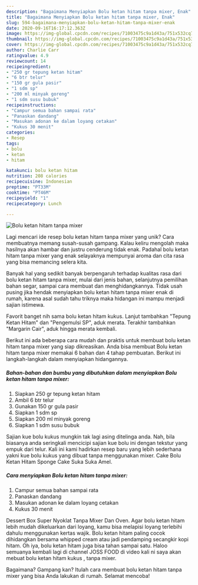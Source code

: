 ```yaml
---
description: "Bagaimana Menyiapkan Bolu ketan hitam tanpa mixer, Enak"
title: "Bagaimana Menyiapkan Bolu ketan hitam tanpa mixer, Enak"
slug: 594-bagaimana-menyiapkan-bolu-ketan-hitam-tanpa-mixer-enak
date: 2020-09-16T16:17:12.363Z
image: https://img-global.cpcdn.com/recipes/71003475c9a1d43a/751x532cq70/bolu-ketan-hitam-tanpa-mixer-foto-resep-utama.jpg
thumbnail: https://img-global.cpcdn.com/recipes/71003475c9a1d43a/751x532cq70/bolu-ketan-hitam-tanpa-mixer-foto-resep-utama.jpg
cover: https://img-global.cpcdn.com/recipes/71003475c9a1d43a/751x532cq70/bolu-ketan-hitam-tanpa-mixer-foto-resep-utama.jpg
author: Charlie Carr
ratingvalue: 4.9
reviewcount: 14
recipeingredient:
- "250 gr tepung ketan hitam"
- "6 btr telur"
- "150 gr gula pasir"
- "1 sdm sp"
- "200 ml minyak goreng"
- "1 sdm susu bubuk"
recipeinstructions:
- "Campur semua bahan sampai rata"
- "Panaskan dandang"
- "Masukan adonan ke dalam loyang cetakan"
- "Kukus 30 menit"
categories:
- Resep
tags:
- bolu
- ketan
- hitam

katakunci: bolu ketan hitam 
nutrition: 208 calories
recipecuisine: Indonesian
preptime: "PT33M"
cooktime: "PT46M"
recipeyield: "1"
recipecategory: Lunch

---
```



![Bolu ketan hitam tanpa mixer](https://img-global.cpcdn.com/recipes/71003475c9a1d43a/751x532cq70/bolu-ketan-hitam-tanpa-mixer-foto-resep-utama.jpg)

Lagi mencari ide resep bolu ketan hitam tanpa mixer yang unik? Cara membuatnya memang susah-susah gampang. Kalau keliru mengolah maka hasilnya akan hambar dan justru cenderung tidak enak. Padahal bolu ketan hitam tanpa mixer yang enak selayaknya mempunyai aroma dan cita rasa yang bisa memancing selera kita.

Banyak hal yang sedikit banyak berpengaruh terhadap kualitas rasa dari bolu ketan hitam tanpa mixer, mulai dari jenis bahan, selanjutnya pemilihan bahan segar, sampai cara membuat dan menghidangkannya. Tidak usah pusing jika hendak menyiapkan bolu ketan hitam tanpa mixer enak di rumah, karena asal sudah tahu triknya maka hidangan ini mampu menjadi sajian istimewa.

Favorit banget nih sama bolu ketan hitam kukus. Lanjut tambahkan &#34;Tepung Ketan Hitam&#34; dan &#34;Pengemulsi SP&#34;, aduk merata. Terakhir tambahkan &#34;Margarin Cair&#34;, aduk hingga merata kembali.


Berikut ini ada beberapa cara mudah dan praktis untuk membuat bolu ketan hitam tanpa mixer yang siap dikreasikan. Anda bisa membuat Bolu ketan hitam tanpa mixer memakai 6 bahan dan 4 tahap pembuatan. Berikut ini langkah-langkah dalam menyiapkan hidangannya.

<!--inarticleads1-->

##### Bahan-bahan dan bumbu yang dibutuhkan dalam menyiapkan Bolu ketan hitam tanpa mixer:

1. Siapkan 250 gr tepung ketan hitam
1. Ambil 6 btr telur
1. Gunakan 150 gr gula pasir
1. Siapkan 1 sdm sp
1. Siapkan 200 ml minyak goreng
1. Siapkan 1 sdm susu bubuk


Sajian kue bolu kukus mungkin tak lagi asing ditelinga anda. Nah, bila biasanya anda seringkali mencicipi sajian kue bolu ini dengan tekstur yang empuk dari telur. Kali ini kami hadirkan resep baru yang lebih sederhana yakni kue bolu kukus yang dibuat tanpa menggunakan mixer. Cake Bolu Ketan Hitam Sponge Cake Suka Suka Amel. 

<!--inarticleads2-->

##### Cara menyiapkan Bolu ketan hitam tanpa mixer:

1. Campur semua bahan sampai rata
1. Panaskan dandang
1. Masukan adonan ke dalam loyang cetakan
1. Kukus 30 menit


Dessert Box Super Nyoklat Tanpa Mixer Dan Oven. Agar bolu ketan hitam lebih mudah dikeluarkan dari loyang, kamu bisa melapisi loyang terlebihi dahulu menggunakan kertas wajik. Bolu ketan hitam paling cocok dihidangkan bersama whipped cream atau jadi pendamping secangkir kopi hitam. Oh iya, bolu ketan hitam juga bisa tahan sampai satu. Haloo semuanya kembali lagi di channel JOSS FOOD di video kali ni saya akan mebuat bolu ketan hitam kukus , tanpa mixer. 

Bagaimana? Gampang kan? Itulah cara membuat bolu ketan hitam tanpa mixer yang bisa Anda lakukan di rumah. Selamat mencoba!
